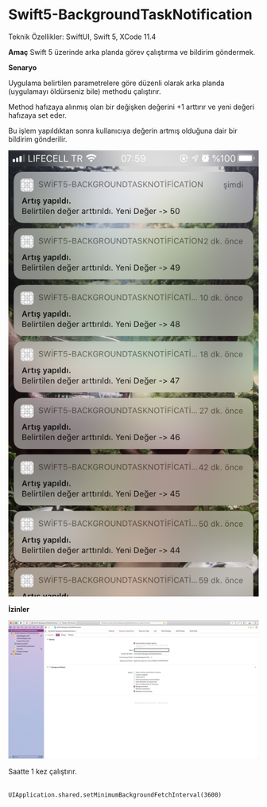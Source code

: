 # Swift5-BackgroundTaskNotification

Teknik Özellikler: SwiftUI, Swift 5, XCode 11.4

**Amaç**
Swift 5 üzerinde arka planda görev çalıştırma ve bildirim göndermek.

**Senaryo** 

Uygulama belirtilen parametrelere göre düzenli olarak arka planda (uygulamayı öldürseniz bile) methodu çalıştırır. 

Method hafızaya alınmış olan bir değişken değerini +1 arttırır ve yeni değeri hafızaya set eder.

Bu işlem yapıldıktan sonra kullanıcıya değerin artmış olduğuna dair bir bildirim gönderilir. 


![Uygulama Çıktısı](https://github.com/cmlcrn17/Swift5-BackgroundTaskNotification/blob/master/BackgroundTask1.png)


**İzinler** 

![Uygulamaya Mod Eklenir](https://github.com/cmlcrn17/Swift5-BackgroundTaskNotification/blob/master/Permission1.png)





Saatte 1 kez çalıştırır.
```

UIApplication.shared.setMinimumBackgroundFetchInterval(3600)

```

